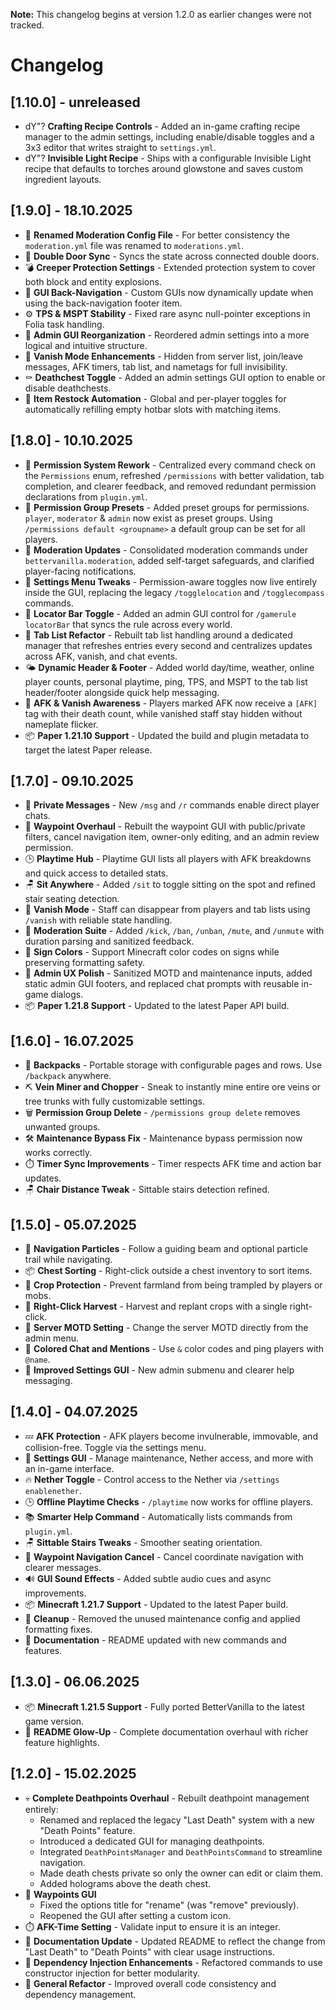 **Note:** This changelog begins at version 1.2.0 as earlier changes were not tracked.

# Changelog

## [1.10.0] - unreleased
- dY"? **Crafting Recipe Controls** - Added an in-game crafting recipe manager to the admin settings, including enable/disable toggles and a 3x3 editor that writes straight to `settings.yml`.
- dY"? **Invisible Light Recipe** - Ships with a configurable Invisible Light recipe that defaults to torches around glowstone and saves custom ingredient layouts.

## [1.9.0] - 18.10.2025

- 📁 **Renamed Moderation Config File** - For better consistency the `moderation.yml` file was renamed to `moderations.yml`.
- 🚪 **Double Door Sync** - Syncs the state across connected double doors.
- 💣 **Creeper Protection Settings** - Extended protection system to cover both block and entity explosions.
- 🧭 **GUI Back-Navigation** - Custom GUIs now dynamically update when using the back-navigation footer item.
- ⚙️ **TPS & MSPT Stability** - Fixed rare async null-pointer exceptions in Folia task handling.
- 🧩 **Admin GUI Reorganization** - Reordered admin settings into a more logical and intuitive structure.
- 🫥 **Vanish Mode Enhancements** - Hidden from server list, join/leave messages, AFK timers, tab list, and nametags for full invisibility.
- ⚰️ **Deathchest Toggle** - Added an admin settings GUI option to enable or disable deathchests.
- 🔄 **Item Restock Automation** - Global and per-player toggles for automatically refilling empty hotbar slots with matching items.

## [1.8.0] - 10.10.2025

- 🔐 **Permission System Rework** - Centralized every command check on the `Permissions` enum, refreshed `/permissions` with better validation, tab completion, and clearer feedback, and removed redundant permission declarations from `plugin.yml`.
- 🔐 **Permission Group Presets** - Added preset groups for permissions. `player`, `moderator` & `admin` now exist as preset groups. Using `/permissions default <groupname>` a default group can be set for all players.
- 🔨 **Moderation Updates** - Consolidated moderation commands under `bettervanilla.moderation`, added self-target safeguards, and clarified player-facing notifications.
- 🧰 **Settings Menu Tweaks** - Permission-aware toggles now live entirely inside the GUI, replacing the legacy `/togglelocation` and `/togglecompass` commands.
- 🧭 **Locator Bar Toggle** - Added an admin GUI control for `/gamerule locatorBar` that syncs the rule across every world.
- 🧭 **Tab List Refactor** - Rebuilt tab list handling around a dedicated manager that refreshes entries every second and centralizes updates across AFK, vanish, and chat events.
- 🌤️ **Dynamic Header & Footer** - Added world day/time, weather, online player counts, personal playtime, ping, TPS, and MSPT to the tab list header/footer alongside quick help messaging.
- 👻 **AFK & Vanish Awareness** - Players marked AFK now receive a `[AFK]` tag with their death count, while vanished staff stay hidden without nameplate flicker.
- 📦 **Paper 1.21.10 Support** - Updated the build and plugin metadata to target the latest Paper release.

## [1.7.0] - 09.10.2025

- 💬 **Private Messages** - New `/msg` and `/r` commands enable direct player chats.
- 🧭 **Waypoint Overhaul** - Rebuilt the waypoint GUI with public/private filters, cancel navigation item, owner-only editing, and an admin review permission.
- 🕒 **Playtime Hub** - Playtime GUI lists all players with AFK breakdowns and quick access to detailed stats.
- 🪑 **Sit Anywhere** - Added `/sit` to toggle sitting on the spot and refined stair seating detection.
- 🫥 **Vanish Mode** - Staff can disappear from players and tab lists using `/vanish` with reliable state handling.
- 🔨 **Moderation Suite** - Added `/kick`, `/ban`, `/unban`, `/mute`, and `/unmute` with duration parsing and sanitized feedback.
- 🎨 **Sign Colors** - Support Minecraft color codes on signs while preserving formatting safety.
- 🧼 **Admin UX Polish** - Sanitized MOTD and maintenance inputs, added static admin GUI footers, and replaced chat prompts with reusable in-game dialogs.
- 📦 **Paper 1.21.8 Support** - Updated to the latest Paper API build.

## [1.6.0] - 16.07.2025

- 🎒 **Backpacks** - Portable storage with configurable pages and rows. Use `/backpack` anywhere.
- ⛏️ **Vein Miner and Chopper** - Sneak to instantly mine entire ore veins or tree trunks with fully customizable settings.
- 🗑️ **Permission Group Delete** - `/permissions group delete` removes unwanted groups.
- 🛠️ **Maintenance Bypass Fix** - Maintenance bypass permission now works correctly.
- ⏱️ **Timer Sync Improvements** - Timer respects AFK time and action bar updates.
- 🪑 **Chair Distance Tweak** - Sittable stairs detection refined.

## [1.5.0] - 05.07.2025

- 🧚 **Navigation Particles** - Follow a guiding beam and optional particle trail while navigating.
- 📦 **Chest Sorting** - Right-click outside a chest inventory to sort items.
- 🌾 **Crop Protection** - Prevent farmland from being trampled by players or mobs.
- 🌱 **Right-Click Harvest** - Harvest and replant crops with a single right-click.
- 📣 **Server MOTD Setting** - Change the server MOTD directly from the admin menu.
- 🎨 **Colored Chat and Mentions** - Use `&` color codes and ping players with `@name`.
- 🧰 **Improved Settings GUI** - New admin submenu and clearer help messaging.

## [1.4.0] - 04.07.2025

- 💤 **AFK Protection** - AFK players become invulnerable, immovable, and collision-free. Toggle via the settings menu.
- 🧰 **Settings GUI** - Manage maintenance, Nether access, and more with an in-game interface.
- 🔥 **Nether Toggle** - Control access to the Nether via `/settings enablenether`.
- 🕒 **Offline Playtime Checks** - `/playtime` now works for offline players.
- 📚 **Smarter Help Command** - Automatically lists commands from `plugin.yml`.
- 🪑 **Sittable Stairs Tweaks** - Smoother seating orientation.
- 🧭 **Waypoint Navigation Cancel** - Cancel coordinate navigation with clearer messages.
- 🔊 **GUI Sound Effects** - Added subtle audio cues and async improvements.
- 📦 **Minecraft 1.21.7 Support** - Updated to the latest Paper build.
- 🧹 **Cleanup** - Removed the unused maintenance config and applied formatting fixes.
- 📄 **Documentation** - README updated with new commands and features.

## [1.3.0] - 06.06.2025

- 📦 **Minecraft 1.21.5 Support** - Fully ported BetterVanilla to the latest game version.
- 📝 **README Glow-Up** - Complete documentation overhaul with richer feature highlights.

## [1.2.0] - 15.02.2025

- 💀 **Complete Deathpoints Overhaul** - Rebuilt deathpoint management entirely:
  - Renamed and replaced the legacy "Last Death" system with a new "Death Points" feature.
  - Introduced a dedicated GUI for managing deathpoints.
  - Integrated `DeathPointsManager` and `DeathPointsCommand` to streamline navigation.
  - Made death chests private so only the owner can edit or claim them.
  - Added holograms above the death chest.
- 🧭 **Waypoints GUI**
  - Fixed the options title for "rename" (was "remove" previously).
  - Reopened the GUI after setting a custom icon.
- ⏱️ **AFK-Time Setting** - Validate input to ensure it is an integer.
- 📄 **Documentation Update** - Updated README to reflect the change from "Last Death" to "Death Points" with clear usage instructions.
- 🧩 **Dependency Injection Enhancements** - Refactored commands to use constructor injection for better modularity.
- 🧹 **General Refactor** - Improved overall code consistency and dependency management.
